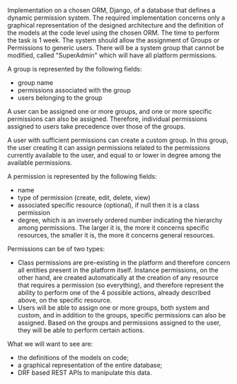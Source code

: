 Implementation on a chosen ORM, Django, of a database that defines a dynamic permission system. The required implementation concerns only a graphical representation of the designed architecture and the definition of the models at the code level using the chosen ORM. The time to perform the task is 1 week.
The system should allow the assignment of Groups or Permissions to generic users. There will be a system group that cannot be modified, called "SuperAdmin" which will have all platform permissions.
 
A group is represented by the following fields:
- group name
- permissions associated with the group
- users belonging to the group

A user can be assigned one or more groups, and one or more specific permissions can also be assigned. Therefore, individual permissions assigned to users take precedence over those of the groups.

A user with sufficient permissions can create a custom group. In this group, the user creating it can assign permissions related to the permissions currently available to the user, and equal to or lower in degree among the available permissions.

A permission is represented by the following fields:
- name
- type of permission (create, edit, delete, view)
- associated specific resource (optional), if null then it is a class permission
- degree, which is an inversely ordered number indicating the hierarchy among permissions. The larger it is, the more it concerns specific resources, the smaller it is, the more it concerns general resources.

Permissions can be of two types:
- Class permissions are pre-existing in the platform and therefore concern all entities present in the platform itself.
Instance permissions, on the other hand, are created automatically at the creation of any resource that requires a permission (so everything), and therefore represent the ability to perform one of the 4 possible actions, already described above, on the specific resource.
- Users will be able to assign one or more groups, both system and custom, and in addition to the groups, specific permissions can also be assigned. Based on the groups and permissions assigned to the user, they will be able to perform certain actions.

What we will want to see are:
- the definitions of the models on code;
- a graphical representation of the entire database;
- DRF based REST APIs to manipulate this data.
